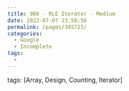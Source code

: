 ```yaml
---
title: 900 - RLE Iterator - Medium
date: 2022-07-07 23:58:56
permalink: /pages/345721/
categories:
  - Google
  - Incomplete
tags:
  - 
---
```

tags: [Array, Design, Counting, Iterator]